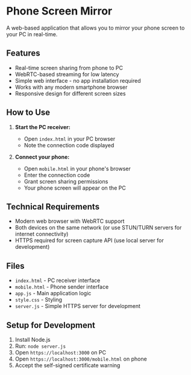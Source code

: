 # Phone Screen Mirror

A web-based application that allows you to mirror your phone screen to your PC in real-time.

## Features

- Real-time screen sharing from phone to PC
- WebRTC-based streaming for low latency
- Simple web interface - no app installation required
- Works with any modern smartphone browser
- Responsive design for different screen sizes

## How to Use

1. **Start the PC receiver:**
   - Open `index.html` in your PC browser
   - Note the connection code displayed

2. **Connect your phone:**
   - Open `mobile.html` in your phone's browser
   - Enter the connection code
   - Grant screen sharing permissions
   - Your phone screen will appear on the PC

## Technical Requirements

- Modern web browser with WebRTC support
- Both devices on the same network (or use STUN/TURN servers for internet connectivity)
- HTTPS required for screen capture API (use local server for development)

## Files

- `index.html` - PC receiver interface
- `mobile.html` - Phone sender interface
- `app.js` - Main application logic
- `style.css` - Styling
- `server.js` - Simple HTTPS server for development

## Setup for Development

1. Install Node.js
2. Run: `node server.js`
3. Open `https://localhost:3000` on PC
4. Open `https://localhost:3000/mobile.html` on phone
5. Accept the self-signed certificate warning
